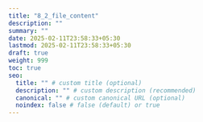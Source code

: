 ```yaml
---
title: "8_2_file_content"
description: ""
summary: ""
date: 2025-02-11T23:58:33+05:30
lastmod: 2025-02-11T23:58:33+05:30
draft: true
weight: 999
toc: true
seo:
  title: "" # custom title (optional)
  description: "" # custom description (recommended)
  canonical: "" # custom canonical URL (optional)
  noindex: false # false (default) or true
---
```

